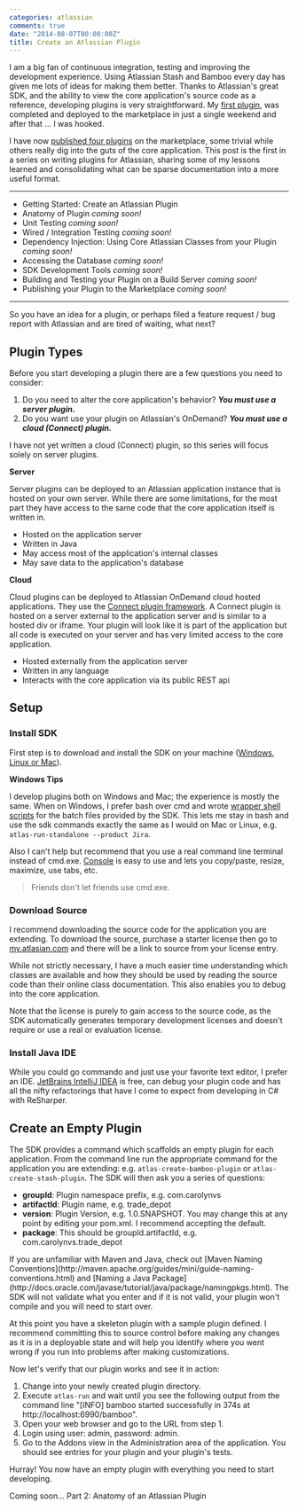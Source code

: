 ```yaml
---
categories: atlassian
comments: true
date: "2014-08-07T00:00:00Z"
title: Create an Atlassian Plugin
---
```


I am a big fan of continuous integration, testing and improving the development experience. Using Atlassian Stash and Bamboo every day has given me lots of ideas for making them better. Thanks to Atlassian's great SDK, and the ability to view the core application's source code as a reference, developing plugins is very straightforward. My [first plugin](https://marketplace.atlassian.com/plugins/com.carolynvs.reject-merge-commit-hook), was completed and deployed to the marketplace in just a single weekend and after that ... I was hooked.

I have now [published four plugins](https://marketplace.atlassian.com/vendors/1211016) on the marketplace, some trivial while others really dig into the guts of the core application. This post is the first in a series on writing plugins for Atlassian, sharing some of my lessons learned and consolidating what can be sparse documentation into a more useful format.

---

* Getting Started: Create an Atlassian Plugin
* Anatomy of Plugin *coming soon!*
* Unit Testing *coming soon!*
* Wired / Integration Testing *coming soon!*
* Dependency Injection: Using Core Atlassian Classes from your Plugin *coming soon!*
* Accessing the Database *coming soon!*
* SDK Development Tools *coming soon!*
* Building and Testing your Plugin on a Build Server *coming soon!*
* Publishing your Plugin to the Marketplace *coming soon!*

---

So you have an idea for a plugin, or perhaps filed a feature request / bug report with Atlassian and are tired of waiting, what next?

## Plugin Types

Before you start developing a plugin there are a few questions you need to consider:

1. Do you need to alter the core application's behavior? ***You must use a server plugin.*** 
2. Do you want use your plugin on Atlassian's OnDemand? ***You must use a cloud (Connect) plugin.***

<aside>I have not yet written a cloud (Connect) plugin, so this series will focus solely on server plugins.</aside>

**Server**

Server plugins can be deployed to an Atlassian application instance that is hosted on your own server. While there are some limitations, for the most part they have access to the same code that the core application itself is written in.

* Hosted on the application server
* Written in Java
* May access most of the application's internal classes
* May save data to the application's database

**Cloud**

Cloud plugins can be deployed to Atlassian OnDemand cloud hosted applications. They use the [Connect plugin framework](https://developer.atlassian.com/static/connect/docs/guides/introduction.html). A Connect plugin is hosted on a server external to the application server and is similar to a hosted div or iframe. Your plugin will look like it is part of the application but all code is executed on your server and has very limited access to the core application.

* Hosted externally from the application server
* Written in any language
* Interacts with the core application via its public REST api

## Setup

### Install SDK
First step is to download and install the SDK on your machine ([Windows](https://developer.atlassian.com/display/DOCS/Install+the+Atlassian+SDK+on+a+Windows+System), [Linux or Mac](https://developer.atlassian.com/display/DOCS/Install+the+Atlassian+SDK+on+a+Linux+or+Mac+System)). 

**Windows Tips**

I develop plugins both on Windows and Mac; the experience is mostly the same. When on Windows, I prefer bash over cmd and wrote [wrapper shell scripts](https://github.com/carolynvs/atlassian-plugin-sdk) for the batch files provided by the SDK. This lets me stay in bash and use the sdk commands exactly the same as I would on Mac or Linux, e.g. `atlas-run-standalone --product Jira`.

Also I can't help but recommend that you use a real command line terminal instead of cmd.exe. [Console](https://github.com/cbucher/console) is easy to use and lets you copy/paste, resize, maximize, use tabs, etc. 


> Friends don't let friends use cmd.exe.

### Download Source
I recommend downloading the source code for the application you are extending. To download the source, purchase a starter license then go to [my.atlasian.com](http://my.atlassian.com) and there will be a link to source from your license entry.

<aside>While not strictly necessary, I have a much easier time understanding which classes are available and how they should be used by reading the source code than their online class documentation. This also enables you to debug into the core application. 

Note that the license is purely to gain access to the source code, as the SDK automatically generates temporary development licenses and doesn't require or use a real or evaluation license.</aside>

### Install Java IDE
While you could go commando and just use your favorite text editor, I prefer an IDE. [JetBrains IntelliJ IDEA](http://www.jetbrains.com/idea/) is free, can debug your plugin code and has all the nifty refactorings that have I come to expect from developing in C# with ReSharper.

## Create an Empty Plugin
The SDK provides a command which scaffolds an empty plugin for each application. From the command line run the appropriate command for the application you are extending: e.g. `atlas-create-bamboo-plugin` or `atlas-create-stash-plugin`. The SDK will then ask you a series of questions:

* **groupId**: Plugin namespace prefix, e.g. com.carolynvs
* **artifactId**: Plugin name, e.g. trade_depot
* **version**: Plugin Version, e.g. 1.0.SNAPSHOT. You may change this at any point by editing your pom.xml. I recommend accepting the default.
* **package**: This should be groupId.artifactId, e.g. com.carolynvs.trade_depot

<aside>If you are unfamiliar with Maven and Java, check out [Maven Naming Conventions](http://maven.apache.org/guides/mini/guide-naming-conventions.html) and [Naming a Java Package](http://docs.oracle.com/javase/tutorial/java/package/namingpkgs.html). The SDK will not validate what you enter and if it is not valid, your plugin won't compile and you will need to start over.</aside>

At this point you have a skeleton plugin with a sample plugin defined. I recommend committing this to source control before making any changes as it is in a deployable state and will help you identify where you went wrong if you run into problems after making customizations.

Now let's verify that our plugin works and see it in action:

1. Change into your newly created plugin directory.
2. Execute `atlas-run` and wait until you see the following output from the command line "[INFO] bamboo started successfully in 374s at http://localhost:6990/bamboo".
3. Open your web browser and go to the URL from step 1.
4. Login using user: admin, password: admin.
5. Go to the Addons view in the Administration area of the application. You should see entries for your plugin and your plugin's tests.

Hurray! You now have an empty plugin with everything you need to start developing.

Coming soon... Part 2: Anatomy of an Atlassian Plugin


